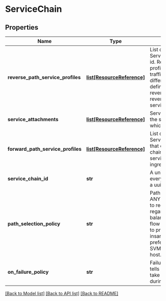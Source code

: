 # ServiceChain

## Properties
Name | Type | Description | Notes
------------ | ------------- | ------------- | -------------
**reverse_path_service_profiles** | [**list[ResourceReference]**](ResourceReference.md) | List of ServiceInsertionServiceProfiles id. Reverse path service profiles are applied to egress traffic and is optional. 2 different set of profiles can be defined for forward and reverse path. If not defined, the reverse of the forward path service profile is applied. | [optional] 
**service_attachments** | [**list[ResourceReference]**](ResourceReference.md) | Service attachment specifies the scope i.e Service plane at which the SVMs are deployed. | 
**forward_path_service_profiles** | [**list[ResourceReference]**](ResourceReference.md) | List of ServiceInsertionServiceProfiles that constitutes the the service chain. The forward path service profiles are applied to ingress traffic. | 
**service_chain_id** | **str** | A unique id generated for every service chain. This is not a uuid. | [optional] 
**path_selection_policy** | **str** | Path selection policy can be - ANY - Service Insertion is free to redirect to any service path regardless of any load balancing considerations or flow pinning. LOCAL - means to prefer local service insances. REMOTE - preference is to redirect to the SVM co-located on the same host. | [optional] [default to 'ANY']
**on_failure_policy** | **str** | Failure policy for the service tells datapath, the action to take i.e to allow or block traffic during failure scenarios. | [optional] [default to 'ALLOW']

[[Back to Model list]](../README.md#documentation-for-models) [[Back to API list]](../README.md#documentation-for-api-endpoints) [[Back to README]](../README.md)

